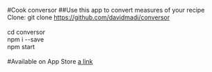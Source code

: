 #Cook conversor
##Use this app to convert measures of your recipe
<br/>
Clone:
git clone https://github.com/davidmadi/conversor
<br/>
<br/>
cd conversor
<br/>
npm i --save
<br/>
npm start
<br/>
<br/>
#Available on App Store [a link](https://itunes.apple.com/br/app/cook-conversor/id1455732256?l=en#?platform=iphone)

